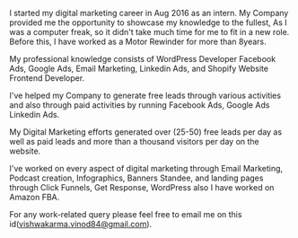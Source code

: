 I started my digital marketing career in Aug 2016 as an intern. My Company provided me the opportunity to showcase my knowledge to the fullest, As I was a computer freak, so it didn't take much time for me to fit in a new role. Before this, I have worked as a Motor Rewinder for more than 8years.

My professional knowledge consists of WordPress Developer Facebook Ads, Google Ads, Email Marketing, Linkedin Ads, and Shopify Website Frontend Developer.
 
 I've helped my Company to generate free leads through various activities and also through paid activities by running Facebook Ads, Google Ads Linkedin Ads.

My Digital Marketing efforts generated over (25-50) free leads per day as well as paid leads and more than a thousand visitors per day on the website.
 
I've worked on every aspect of digital marketing through Email Marketing, Podcast creation, Infographics, Banners Standee, and landing pages through Click Funnels, Get Response, WordPress also I have worked on Amazon FBA. 
 
 For any work-related query please feel free to email me on this id(vishwakarma.vinod84@gmail.com). 
